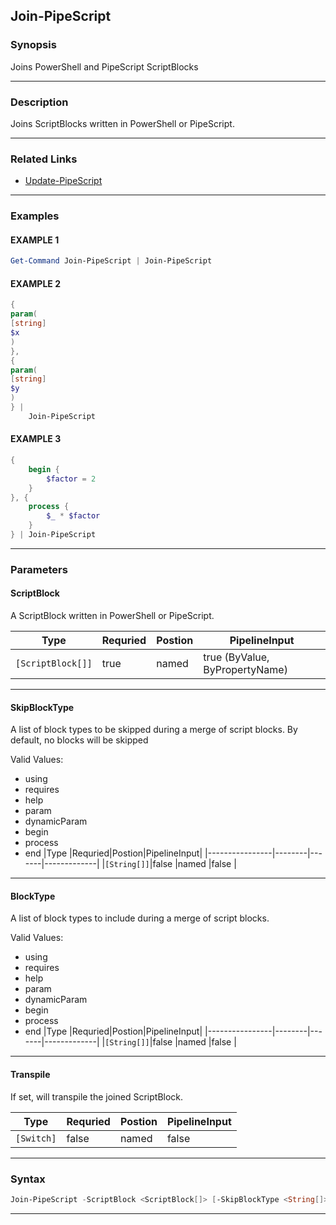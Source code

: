 
Join-PipeScript
---------------
### Synopsis
Joins PowerShell and PipeScript ScriptBlocks

---
### Description

Joins ScriptBlocks written in PowerShell or PipeScript.

---
### Related Links
* [Update-PipeScript](Update-PipeScript.md)
---
### Examples
#### EXAMPLE 1
```PowerShell
Get-Command Join-PipeScript | Join-PipeScript
```

#### EXAMPLE 2
```PowerShell
{
param(
[string]
$x
)
},
{
param(            
[string]
$y
)
} | 
    Join-PipeScript
```

#### EXAMPLE 3
```PowerShell
{
    begin {
        $factor = 2
    }
}, {
    process {
        $_ * $factor
    }
} | Join-PipeScript
```

---
### Parameters
#### **ScriptBlock**

A ScriptBlock written in PowerShell or PipeScript.



|Type                 |Requried|Postion|PipelineInput                 |
|---------------------|--------|-------|------------------------------|
|```[ScriptBlock[]]```|true    |named  |true (ByValue, ByPropertyName)|
---
#### **SkipBlockType**

A list of block types to be skipped during a merge of script blocks.
By default, no blocks will be skipped



Valid Values:

* using
* requires
* help
* param
* dynamicParam
* begin
* process
* end
|Type            |Requried|Postion|PipelineInput|
|----------------|--------|-------|-------------|
|```[String[]]```|false   |named  |false        |
---
#### **BlockType**

A list of block types to include during a merge of script blocks.



Valid Values:

* using
* requires
* help
* param
* dynamicParam
* begin
* process
* end
|Type            |Requried|Postion|PipelineInput|
|----------------|--------|-------|-------------|
|```[String[]]```|false   |named  |false        |
---
#### **Transpile**

If set, will transpile the joined ScriptBlock.



|Type          |Requried|Postion|PipelineInput|
|--------------|--------|-------|-------------|
|```[Switch]```|false   |named  |false        |
---
### Syntax
```PowerShell
Join-PipeScript -ScriptBlock <ScriptBlock[]> [-SkipBlockType <String[]>] [-BlockType <String[]>] [-Transpile] [<CommonParameters>]
```
---


